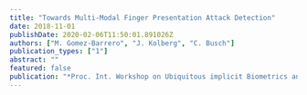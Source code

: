 ```yaml
---
title: "Towards Multi-Modal Finger Presentation Attack Detection"
date: 2018-11-01
publishDate: 2020-02-06T11:50:01.891026Z
authors: ["M. Gomez-Barrero", "J. Kolberg", "C. Busch"]
publication_types: ["1"]
abstract: ""
featured: false
publication: "*Proc. Int. Workshop on Ubiquitous implicit Biometrics and health signals monitoring for person-centric applications (UBIO)*"
---
```


